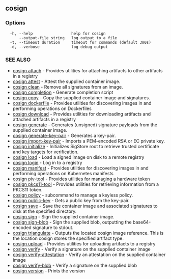 ## cosign



### Options

```
  -h, --help                 help for cosign
      --output-file string   log output to a file
  -t, --timeout duration     timeout for commands (default 3m0s)
  -d, --verbose              log debug output
```

### SEE ALSO

* [cosign attach](cosign_attach.md)	 - Provides utilities for attaching artifacts to other artifacts in a registry
* [cosign attest](cosign_attest.md)	 - Attest the supplied container image.
* [cosign clean](cosign_clean.md)	 - Remove all signatures from an image.
* [cosign completion](cosign_completion.md)	 - Generate completion script
* [cosign copy](cosign_copy.md)	 - Copy the supplied container image and signatures.
* [cosign dockerfile](cosign_dockerfile.md)	 - Provides utilities for discovering images in and performing operations on Dockerfiles
* [cosign download](cosign_download.md)	 - Provides utilities for downloading artifacts and attached artifacts in a registry
* [cosign generate](cosign_generate.md)	 - Generates (unsigned) signature payloads from the supplied container image.
* [cosign generate-key-pair](cosign_generate-key-pair.md)	 - Generates a key-pair.
* [cosign import-key-pair](cosign_import-key-pair.md)	 - Imports a PEM-encoded RSA or EC private key.
* [cosign initialize](cosign_initialize.md)	 - Initializes SigStore root to retrieve trusted certificate and key targets for verification.
* [cosign load](cosign_load.md)	 - Load a signed image on disk to a remote registry
* [cosign login](cosign_login.md)	 - Log in to a registry
* [cosign manifest](cosign_manifest.md)	 - Provides utilities for discovering images in and performing operations on Kubernetes manifests
* [cosign piv-tool](cosign_piv-tool.md)	 - Provides utilities for managing a hardware token
* [cosign pkcs11-tool](cosign_pkcs11-tool.md)	 - Provides utilities for retrieving information from a PKCS11 token.
* [cosign policy](cosign_policy.md)	 - subcommand to manage a keyless policy.
* [cosign public-key](cosign_public-key.md)	 - Gets a public key from the key-pair.
* [cosign save](cosign_save.md)	 - Save the container image and associated signatures to disk at the specified directory.
* [cosign sign](cosign_sign.md)	 - Sign the supplied container image.
* [cosign sign-blob](cosign_sign-blob.md)	 - Sign the supplied blob, outputting the base64-encoded signature to stdout.
* [cosign triangulate](cosign_triangulate.md)	 - Outputs the located cosign image reference. This is the location cosign stores the specified artifact type.
* [cosign upload](cosign_upload.md)	 - Provides utilities for uploading artifacts to a registry
* [cosign verify](cosign_verify.md)	 - Verify a signature on the supplied container image
* [cosign verify-attestation](cosign_verify-attestation.md)	 - Verify an attestation on the supplied container image
* [cosign verify-blob](cosign_verify-blob.md)	 - Verify a signature on the supplied blob
* [cosign version](cosign_version.md)	 - Prints the version

